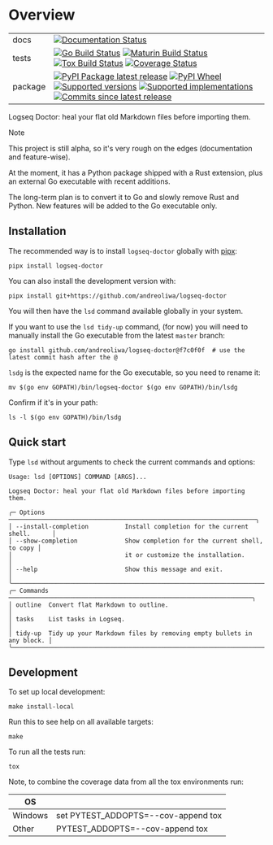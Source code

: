 # Overview

|         |                                                                                                                                                                                                                                                                                                                                                                                                                                                                                                                                                                                                                                                                                               |
| ------- | --------------------------------------------------------------------------------------------------------------------------------------------------------------------------------------------------------------------------------------------------------------------------------------------------------------------------------------------------------------------------------------------------------------------------------------------------------------------------------------------------------------------------------------------------------------------------------------------------------------------------------------------------------------------------------------------- |
| docs    | [![Documentation Status](https://readthedocs.org/projects/logseq-doctor/badge/?style=flat)](https://logseq-doctor.readthedocs.io/)                                                                                                                                                                                                                                                                                                                                                                                                                                                                                                                                                            |
| tests   | [![Go Build Status](https://github.com/andreoliwa/logseq-doctor/actions/workflows/go.yaml/badge.svg)](https://github.com/andreoliwa/logseq-doctor/actions) [![Maturin Build Status](https://github.com/andreoliwa/logseq-doctor/actions/workflows/maturin.yaml/badge.svg)](https://github.com/andreoliwa/logseq-doctor/actions) [![Tox Build Status](https://github.com/andreoliwa/logseq-doctor/actions/workflows/tox.yaml/badge.svg)](https://github.com/andreoliwa/logseq-doctor/actions) [![Coverage Status](https://codecov.io/gh/andreoliwa/logseq-doctor/branch/master/graphs/badge.svg?branch=master)](https://codecov.io/github/andreoliwa/logseq-doctor)                            |
| package | [![PyPI Package latest release](https://img.shields.io/pypi/v/logseq-doctor.svg)](https://pypi.org/project/logseq-doctor) [![PyPI Wheel](https://img.shields.io/pypi/wheel/logseq-doctor.svg)](https://pypi.org/project/logseq-doctor) [![Supported versions](https://img.shields.io/pypi/pyversions/logseq-doctor.svg)](https://pypi.org/project/logseq-doctor) [![Supported implementations](https://img.shields.io/pypi/implementation/logseq-doctor.svg)](https://pypi.org/project/logseq-doctor) [![Commits since latest release](https://img.shields.io/github/commits-since/andreoliwa/logseq-doctor/v0.3.0.svg)](https://github.com/andreoliwa/logseq-doctor/compare/v0.3.0...master) |

Logseq Doctor: heal your flat old Markdown files before importing them.

> [!NOTE]
> This project is still alpha, so it\'s very rough on the edges
> (documentation and feature-wise).
>
> At the moment, it has a Python package shipped with a Rust extension, plus
> an external Go executable with recent additions.
>
> The long-term plan is to convert it to Go and slowly remove Rust and
> Python. New features will be added to the Go executable only.

## Installation

The recommended way is to install `logseq-doctor` globally with
[pipx](https://github.com/pypa/pipx):

    pipx install logseq-doctor

You can also install the development version with:

    pipx install git+https://github.com/andreoliwa/logseq-doctor

You will then have the `lsd` command available globally in your system.

If you want to use the `lsd tidy-up` command, (for now) you will need to
manually install the Go executable from the latest `master` branch:

    go install github.com/andreoliwa/logseq-doctor@f7c0f0f  # use the latest commit hash after the @

`lsdg` is the expected name for the Go executable, so you need to rename
it:

    mv $(go env GOPATH)/bin/logseq-doctor $(go env GOPATH)/bin/lsdg

Confirm if it\'s in your path:

    ls -l $(go env GOPATH)/bin/lsdg

## Quick start

Type `lsd` without arguments to check the current commands and options:

    Usage: lsd [OPTIONS] COMMAND [ARGS]...

    Logseq Doctor: heal your flat old Markdown files before importing them.

    ╭─ Options ────────────────────────────────────────────────────────────────────╮
    │ --install-completion          Install completion for the current shell.      │
    │ --show-completion             Show completion for the current shell, to copy │
    │                               it or customize the installation.              │
    │ --help                        Show this message and exit.                    │
    ╰──────────────────────────────────────────────────────────────────────────────╯
    ╭─ Commands ───────────────────────────────────────────────────────────────────╮
    │ outline  Convert flat Markdown to outline.                                   │
    │ tasks    List tasks in Logseq.                                               │
    │ tidy-up  Tidy up your Markdown files by removing empty bullets in any block. │
    ╰──────────────────────────────────────────────────────────────────────────────╯

## Development

To set up local development:

    make install-local

Run this to see help on all available targets:

    make

To run all the tests run:

    tox

Note, to combine the coverage data from all the tox environments run:

| OS      |                                     |
| ------- | ----------------------------------- |
| Windows | set PYTEST_ADDOPTS=--cov-append tox |
| Other   | PYTEST_ADDOPTS=--cov-append tox     |
